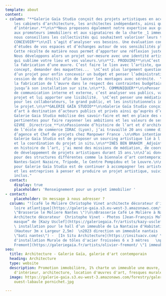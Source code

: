 ```yaml
---
template: about
content:
- column: "**Galerie Gaïa Studio conçoit des projets artistiques en accompagnant
    les cabinets d’architecture, les architectes indépendants, ainsi que les architectes
    d’intérieur.**\n\n**Nous proposons également notre expertise aux groupes hôteliers,
    aux promoteurs immobiliers et aux signataires de la charte _1 immeuble 1 œuvre_.**\n\n**Aussi,
    nous conseillons les collectivités qui souhaitent valoriser leurs territoires.**\n\n**1.
    CONCEVOIR**\n\nIl s’agit d’analyser vos besoins. Une évaluation constituée d’entretiens,
    d’études de vos espaces et d’échanges autour de vos sensibilités plastiques.
    Cette récolte de matière nous permet d’apporter une réflexion juste et personnalisée.
    Nous développons alors un projet sur-mesure avec une identité artistique forte,
    qui sublime votre lieu et vos valeurs.\n\n**2. PRODUIRE**\n\nC’est d’abord planifier
    la fabrication d’une œuvre. C’est faire le lien avec l’artiste, questionner son
    concept, demander des maquettes...  \nC’est plus largement questionner la faisabilité
    d’un projet pour enfin concevoir un budget et penser l’administratif (contrats,
    cession de de droits) afin de lancer les montages avec sérénité.  \nNous suivons
    la fabrication de l’œuvre dans le respect des contraintes budgétaires et calendaires,
    jusqu’à son installation sur site.\n\n**3. COMMUNIQUER**\n\nPenser une stratégie
    de communication interne et externe, c’est analyser vos publics, valoriser le
    projet et lui apporter une lisibilité.  \nC’est penser une médiation pertinente
    pour les collaborateurs, le grand public, et les institutionnels impliqués dans
    le projet.\n\n**GALERIE GAÏA STUDIO**\n\nGalerie Gaïa Studio conçoit des œuvres
    d’art à destination d’acteurs publics et privés ainsi qu’auprès d’entreprises.
    Galerie Gaia Studio mobilise des savoir-faire et met en place des collaborations
    pertinentes pour faire rayonner les ambitions et les valeurs de ses clients.\n\n**ÉLISABETH
    GIVRE _Directrice_**\n\nPassionnée d’histoire de l’art et d'architecture, diplômée
    de l’école de commerce IDRAC (Lyon), j’ai travaillé 20 ans comme directrice
    d’agence et Chef de projets chez Manpower France .\n\nMon intention en créant
    Galerie Gaïa Studio est de proposer un sourcing artistique lié à l'intention architecturale
    et la coordination du projet in situ.\n\n**INÈS BEN BRAHIM _Adjointe_**\n\nDiplômée
    en histoire de l’art, j’ai mené des missions de médiation, de coordination et
    de développement de projets artistiques durant 15 ans.\n\nJ’ai donc travaillé
    pour des structures différentes comme la biennale d’art contemporain Estuaire
    Nantes-Saint Nazaire, Tripode, le Centre Pompidou et le Louvre.\n\nMa mission
    pour Galerie Gaïa Studio est de continuer à accompagner les artistes, les institutions
    et les entreprises à penser et produire un projet artistique, suivi de chantier
    inclus."
  contact:
    display: true
    placeholder: 'Renseignement pour un projet immobilier '
- contact:
    placeholder: Un message à nous adresser ?
  column: "![café le Molière Christophe Vinet architecte décorateur d'intérieur nantes
    loire atlantique](https://galerie-gaia.s3.eu-west-3.amazonaws.com/forestry/galeriegaia@brasserielemoliere@jeanfrancoismoliere.jpg
    \"Brasserie le Moliere Nantes \")\n\nBrasserie Café Le Molière à Nantes - Réalisation
    Architecte décorateur  Christophe Vinet - Photos [Jean-François Molliere]()\n\n![](https://galerie-gaia.s3.eu-west-3.amazonaws.com/forestry/masque.jpg)\n\n“Le
    masque” de [Kazy Usclef](https://galeriegaia.fr/artists/kazy-usclef/ \"1% artistique\")
    \ installation pour le hall d’un immeuble de La Nantaise d'Habitation en 2023
    (Hauteur 3m x Largeur 2,5m)  \n2023 direction un immeuble nantais  \n[Groupe Bati-Nantes](https://www.batinantes.fr/
    \"bati nantes\") -  [In Situ Architecture](https://insituacv.com/ \"in situ acv\")\n\n![](https://galerie-gaia.s3.eu-west-3.amazonaws.com/forestry/mural-11-compressions-500x200-15000-1.jpg)\n\nProjet
    d'installation Murale de tôles d'acier froissées 6 x 3 mètres   \npar [Olivier
    Fremont](https://galeriegaia.fr/artists/olivier-fremont/ \"1 immeuble 1 oeuvre\")"
seo:
  title: Architecture - Galerie Gaïa, galerie d'art contemporain
  heading: Architecture
  type: website
  description: Promotion immobilière, 1% charte un immeuble une œuvre, décoration
    d'intérieur, architecture, location d'œuvres d'art, fresques murales, street art...
  image: https://galerie-gaia.s3.eu-west-3.amazonaws.com/forestry/galeriegaia-magazinecoté
    ouest-labaule pornichet.jpg

---
```

